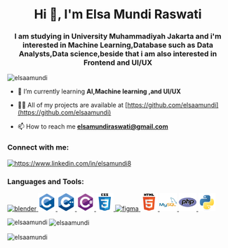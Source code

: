 <h1 align="center">Hi 👋, I'm Elsa Mundi Raswati</h1>
<h3 align="center">I am studying in University Muhammadiyah Jakarta and i'm  interested in Machine Learning,Database such as Data Analysts,Data science,beside that i am also interested in Frontend and UI/UX</h3>

<p align="left"> <img src="https://komarev.com/ghpvc/?username=elsaamundi&label=Profile%20views&color=0e75b6&style=flat" alt="elsaamundi" /> </p>

- 🌱 I’m currently learning **AI,Machine learning ,and UI/UX**

- 👨‍💻 All of my projects are available at [https://github.com/elsaamundi](https://github.com/elsaamundi)

- 📫 How to reach me **elsamundiraswati@gmail.com**

<h3 align="left">Connect with me:</h3>
<p align="left">
<a href="https://www.linkedin.com/in/elsamundi" target="blank"><img align="center" src="https://raw.githubusercontent.com/rahuldkjain/github-profile-readme-generator/master/src/images/icons/Social/linked-in-alt.svg" alt="https://www.linkedin.com/in/elsamundi8" height="30" width="40" /></a>
</p>

<h3 align="left">Languages and Tools:</h3>
<p align="left"> <a href="https://www.blender.org/" target="_blank" rel="noreferrer"> <img src="https://download.blender.org/branding/community/blender_community_badge_white.svg" alt="blender" width="40" height="40"/> </a> <a href="https://www.cprogramming.com/" target="_blank" rel="noreferrer"> <img src="https://raw.githubusercontent.com/devicons/devicon/master/icons/c/c-original.svg" alt="c" width="40" height="40"/> </a> <a href="https://www.w3schools.com/cpp/" target="_blank" rel="noreferrer"> <img src="https://raw.githubusercontent.com/devicons/devicon/master/icons/cplusplus/cplusplus-original.svg" alt="cplusplus" width="40" height="40"/> </a> <a href="https://www.w3schools.com/cs/" target="_blank" rel="noreferrer"> <img src="https://raw.githubusercontent.com/devicons/devicon/master/icons/csharp/csharp-original.svg" alt="csharp" width="40" height="40"/> </a> <a href="https://www.w3schools.com/css/" target="_blank" rel="noreferrer"> <img src="https://raw.githubusercontent.com/devicons/devicon/master/icons/css3/css3-original-wordmark.svg" alt="css3" width="40" height="40"/> </a> <a href="https://www.figma.com/" target="_blank" rel="noreferrer"> <img src="https://www.vectorlogo.zone/logos/figma/figma-icon.svg" alt="figma" width="40" height="40"/> </a> <a href="https://www.w3.org/html/" target="_blank" rel="noreferrer"> <img src="https://raw.githubusercontent.com/devicons/devicon/master/icons/html5/html5-original-wordmark.svg" alt="html5" width="40" height="40"/> </a> <a href="https://www.mysql.com/" target="_blank" rel="noreferrer"> <img src="https://raw.githubusercontent.com/devicons/devicon/master/icons/mysql/mysql-original-wordmark.svg" alt="mysql" width="40" height="40"/> </a> <a href="https://www.php.net" target="_blank" rel="noreferrer"> <img src="https://raw.githubusercontent.com/devicons/devicon/master/icons/php/php-original.svg" alt="php" width="40" height="40"/> </a> <a href="https://www.python.org" target="_blank" rel="noreferrer"> <img src="https://raw.githubusercontent.com/devicons/devicon/master/icons/python/python-original.svg" alt="python" width="40" height="40"/> </a> </p>

<p><img align="left" src="https://github-readme-stats.vercel.app/api/top-langs?username=elsaamundi&show_icons=true&locale=en&layout=compact" alt="elsaamundi" /></p>

<p>&nbsp;<img align="center" src="https://github-readme-stats.vercel.app/api?username=elsaamundi&show_icons=true&locale=en" alt="elsaamundi" /></p>

<p><img align="center" src="https://github-readme-streak-stats.herokuapp.com/?user=elsaamundi&" alt="elsaamundi" /></p>
